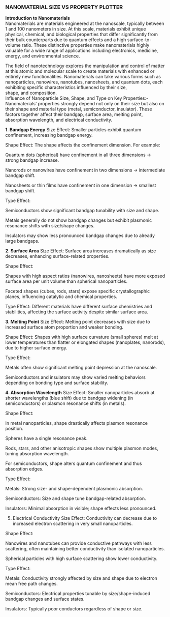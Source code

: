 ### NANOMATERIAL SIZE VS PROPERTY PLOTTER                                                                                                    
****Introduction to Nanomaterials****<br>
Nanomaterials are materials engineered at the nanoscale, typically between 1 and 100 nanometers in size. At this scale, materials exhibit unique physical, chemical, and biological properties that differ significantly from their bulk counterparts due to quantum effects and a high surface-to-volume ratio. These distinctive properties make nanomaterials highly valuable for a wide range of applications including electronics, medicine, energy, and environmental science.

The field of nanotechnology explores the manipulation and control of matter at this atomic and molecular scale to create materials with enhanced or entirely new functionalities. Nanomaterials can take various forms such as nanoparticles, nanowires, nanotubes, nanosheets, and quantum dots, each exhibiting specific characteristics influenced by their size, shape, and composition.<br>
Influence of Nanoparticle Size, Shape, and Type on Key Properties:-<br>
Nanomaterials’ properties strongly depend not only on their size but also on their shape and material type (metal, semiconductor, insulator). These factors together affect their bandgap, surface area, melting point, absorption wavelength, and electrical conductivity.

****1. Bandgap Energy****
Size Effect:
Smaller particles exhibit quantum confinement, increasing bandgap energy.

Shape Effect:
The shape affects the confinement dimension. For example:

Quantum dots (spherical) have confinement in all three dimensions → strong bandgap increase.

Nanorods or nanowires have confinement in two dimensions → intermediate bandgap shift.

Nanosheets or thin films have confinement in one dimension → smallest bandgap shift.

Type Effect:

Semiconductors show significant bandgap tunability with size and shape.

Metals generally do not show bandgap changes but exhibit plasmonic resonance shifts with size/shape changes.

Insulators may show less pronounced bandgap changes due to already large bandgaps.

****2. Surface Area****
Size Effect:
Surface area increases dramatically as size decreases, enhancing surface-related properties.

Shape Effect:

Shapes with high aspect ratios (nanowires, nanosheets) have more exposed surface area per unit volume than spherical nanoparticles.

Faceted shapes (cubes, rods, stars) expose specific crystallographic planes, influencing catalytic and chemical properties.

Type Effect:
Different materials have different surface chemistries and stabilities, affecting the surface activity despite similar surface area.

****3. Melting Point****
Size Effect:
Melting point decreases with size due to increased surface atom proportion and weaker bonding.

Shape Effect:
Shapes with high surface curvature (small spheres) melt at lower temperatures than flatter or elongated shapes (nanoplates, nanorods), due to higher surface energy.

Type Effect:

Metals often show significant melting point depression at the nanoscale.

Semiconductors and insulators may show varied melting behaviors depending on bonding type and surface stability.

****4. Absorption Wavelength****
Size Effect:
Smaller nanoparticles absorb at shorter wavelengths (blue shift) due to bandgap widening (in semiconductors) or plasmon resonance shifts (in metals).

Shape Effect:

In metal nanoparticles, shape drastically affects plasmon resonance position.

Spheres have a single resonance peak.

Rods, stars, and other anisotropic shapes show multiple plasmon modes, tuning absorption wavelength.

For semiconductors, shape alters quantum confinement and thus absorption edges.

Type Effect:

Metals: Strong size- and shape-dependent plasmonic absorption.

Semiconductors: Size and shape tune bandgap-related absorption.

Insulators: Minimal absorption in visible; shape effects less pronounced.

5. Electrical Conductivity
Size Effect:
Conductivity can decrease due to increased electron scattering in very small nanoparticles.

Shape Effect:

Nanowires and nanotubes can provide conductive pathways with less scattering, often maintaining better conductivity than isolated nanoparticles.

Spherical particles with high surface scattering show lower conductivity.

Type Effect:

Metals: Conductivity strongly affected by size and shape due to electron mean free path changes.

Semiconductors: Electrical properties tunable by size/shape-induced bandgap changes and surface states.

Insulators: Typically poor conductors regardless of shape or size.
